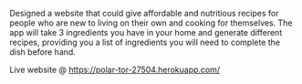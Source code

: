 Designed a website that could give affordable and nutritious recipes for people who are 
new to living on their own and cooking for themselves. The app will take 3 ingredients you have in your home and generate different recipes, providing you a list of ingredients you will need to complete the dish before hand. 

Live website @ https://polar-tor-27504.herokuapp.com/